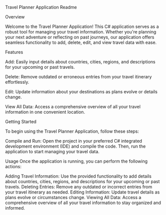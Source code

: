 Travel Planner Application Readme

Overview

Welcome to the Travel Planner Application! This C# application serves as a robust tool for managing your travel information. Whether you're planning your next adventure or reflecting on past journeys, our application offers seamless functionality to add, delete, edit, and view travel data with ease.

Features

Add: Easily input details about countries, cities, regions, and descriptions for your upcoming or past travels.

Delete: Remove outdated or erroneous entries from your travel itinerary effortlessly.

Edit: Update information about your destinations as plans evolve or details change.

View All Data: Access a comprehensive overview of all your travel information in one convenient location.

Getting Started

To begin using the Travel Planner Application, follow these steps:

Compile and Run: Open the project in your preferred C# integrated development environment (IDE) and compile the code. Then, run the application to start managing your travel data.

Usage
Once the application is running, you can perform the following actions:

Adding Travel Information: Use the provided functionality to add details about countries, cities, regions, and descriptions for your upcoming or past travels.
Deleting Entries: Remove any outdated or incorrect entries from your travel itinerary as needed.
Editing Information: Update travel details as plans evolve or circumstances change.
Viewing All Data: Access a comprehensive overview of all your travel information to stay organized and informed.
